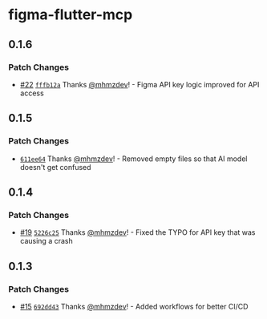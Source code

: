 # figma-flutter-mcp

## 0.1.6

### Patch Changes

- [#22](https://github.com/mhmzdev/figma-flutter-mcp/pull/22) [`fffb12a`](https://github.com/mhmzdev/figma-flutter-mcp/commit/fffb12ab10b281f632a6506c5cb5053a039c57e7) Thanks [@mhmzdev](https://github.com/mhmzdev)! - Figma API key logic improved for API access

## 0.1.5

### Patch Changes

- [`611ee64`](https://github.com/mhmzdev/figma-flutter-mcp/commit/611ee646d684925808ae9191ba851c9a86cb1d7b) Thanks [@mhmzdev](https://github.com/mhmzdev)! - Removed empty files so that AI model doesn't get confused

## 0.1.4

### Patch Changes

- [#19](https://github.com/mhmzdev/figma-flutter-mcp/pull/19) [`5226c25`](https://github.com/mhmzdev/figma-flutter-mcp/commit/5226c250a19b96d4664ab80805f3efac7c0c4b75) Thanks [@mhmzdev](https://github.com/mhmzdev)! - Fixed the TYPO for API key that was causing a crash

## 0.1.3

### Patch Changes

- [#15](https://github.com/mhmzdev/figma-flutter-mcp/pull/15) [`692dd43`](https://github.com/mhmzdev/figma-flutter-mcp/commit/692dd43b364f50055cf577715dd7921e430f05a1) Thanks [@mhmzdev](https://github.com/mhmzdev)! - Added workflows for better CI/CD
